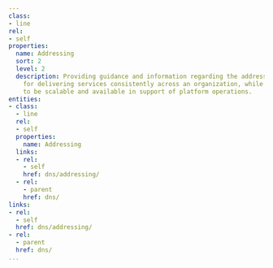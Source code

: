 ```yaml
---
class:
- line
rel:
- self
properties:
  name: Addressing
  sort: 2
  level: 2
  description: Providing guidance and information regarding the addressing needed
    for delivering services consistently across an organization, while allowing them
    to be scalable and available in support of platform operations.
entities:
- class:
  - line
  rel:
  - self
  properties:
    name: Addressing
  links:
  - rel:
    - self
    href: dns/addressing/
  - rel:
    - parent
    href: dns/
links:
- rel:
  - self
  href: dns/addressing/
- rel:
  - parent
  href: dns/
...
```

